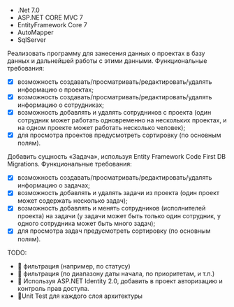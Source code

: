 - .Net 7.0
- ASP.NET CORE MVC 7
- EntityFramework Core 7
- AutoMapper
- SqlServer

Реализовать программу для занесения данных о проектах в базу данных и дальнейшей работы
с этими данными.
Функциональные требования:
- [X] возможность создавать/просматривать/редактировать/удалять информацию о проектах;
- [X] возможность создавать/просматривать/редактировать/удалять информацию о сотрудниках;
- [X] возможность добавлять и удалять сотрудников c проекта (один сотрудник может работать одновременно на нескольких проектах, и на одном проекте может работать несколько человек);
- [X] для просмотра проектов предусмотреть сортировку (по основным полям).

Добавить сущность «Задача», используя Entity Framework Code First DB Migrations.
Функциональные требования:
- [X] возможность создавать/просматривать/редактировать/удалять информацию о задачах;
- [X] возможность добавлять и удалять задачи из проекта (один проект может содержать несколько задач);
- [X] возможность добавлять и менять сотрудников (исполнителей проекта) на задачи (у задачи может быть только один сотрудник, у одного сотрудника может быть много задач);
- [X] для просмотра задач предусмотреть сортировку (по основным полям).

TODO:
- 🔲 фильтрация (например, по статусу)
- 🔲 фильтрация (по диапазону даты начала, по приоритетам, и т.п.)
- 🔲 Используя ASP.NET Identity 2.0, добавить в проект авторизацию и контроль прав доступа.
- 🔲Unit Test для каждого слоя архитектуры
